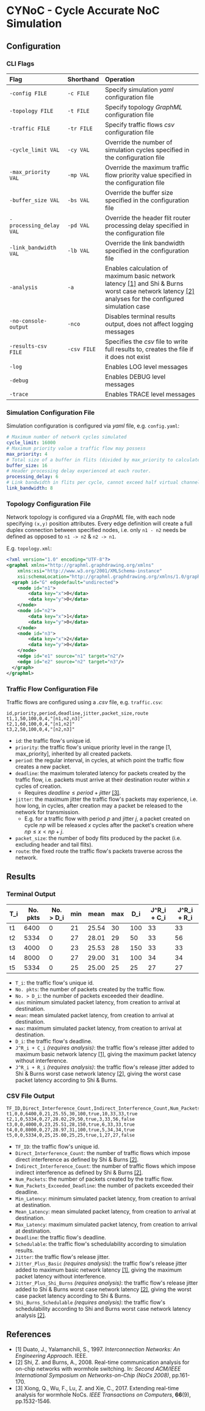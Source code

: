 # CYNoC - Cycle Accurate NoC Simulation

## Configuration

### CLI Flags

| Flag | Shorthand | Operation |
| :--- | :-------- | :-------- |
| `-config FILE` | `-c FILE` | Specify simulation *yaml* configuration file |
| `-topology FILE` | `-t FILE` | Specify topology *GraphML* configuration file |
| `-traffic FILE` | `-tr FILE` | Specify traffic flows *csv* configuration file |
| `-cycle_limit VAL` | `-cy VAL` | Override the number of simulation cycles specified in the configuration file |
| `-max_priority VAL` | `-mp VAL` | Override the maximum traffic flow priority value specified in the configuration file |
| `-buffer_size VAL` | `-bs VAL` | Override the buffer size specified in the configuration file |
| `-processing_delay VAL` | `-pd VAL` | Override the header flit router processing delay specified in the configuration file |
| `-link_bandwidth VAL` | `-lb VAL` | Override the link bandwidth specified in the configuration file |
| `-analysis` | `-a` | Enables calculation of maximum basic network latency [[1]](#1) and Shi & Burns worst case network latency [[2]](#2) analyses for the configured simulation case |
| `-no-console-output` | `-nco` | Disables terminal results output, does not affect logging messages |
| `-results-csv FILE` | `-csv FILE` | Specifies the *csv* file to write full results to, creates the file if it does not exist |
| `-log` | | Enables LOG level messages |
| `-debug` | | Enables DEBUG level messages |
| `-trace` | | Enables TRACE level messages |

### Simulation Configuration File

Simulation configuration is configured via *yaml* file, e.g. `config.yaml`:
``` yaml
# Maximum number of network cycles simulated
cycle_limit: 16000
# Maximum priority value a traffic flow may possess
max_priority: 4
# Total size of a buffer in flits (divided by max_priority to calculate virtual channel size)
buffer_size: 16
# Header processing delay experienced at each router.
processing_delay: 6
# Link bandwidth in flits per cycle, cannot exceed half virtual channel size (prevents back pressure invalidating Shi & Burns analysis).
link_bandwidth: 8
```

### Topology Configuration File

Network topology is configured via a *GraphML* file, 
with each node specifying `(x,y)` position attributes.
Every edge definition will create a full duplex connection between specified nodes,
i.e. only `n1 - n2` needs be defined as opposed to `n1 -> n2` & `n2 -> n1`.

E.g. `topology.xml`:
``` xml
<?xml version="1.0" encoding="UTF-8"?>
<graphml xmlns="http://graphml.graphdrawing.org/xmlns"  
    xmlns:xsi="http://www.w3.org/2001/XMLSchema-instance"
    xsi:schemaLocation="http://graphml.graphdrawing.org/xmlns/1.0/graphml.xsd">
  <graph id="G" edgedefault="undirected">
    <node id="n1">
        <data key="x">0</data>
        <data key="y">0</data>
    </node>
    <node id="n2">
        <data key="x">1</data>
        <data key="y">0</data>
    </node>
    <node id="n3">
        <data key="x">2</data>
        <data key="y">0</data>
    </node>
    <edge id="e1" source="n1" target="n2"/>
    <edge id="e2" source="n2" target="n3"/>
  </graph>
</graphml>
```

### Traffic Flow Configuration File

Traffic flows are configured using a *.csv* file, e.g. `traffic.csv`:
``` csv
id,priority,period,deadline,jitter,packet_size,route
t1,1,50,100,0,4,"[n1,n2,n3]"
t2,1,60,100,0,4,"[n1,n2]"
t3,2,50,100,0,4,"[n2,n3]"
```
- `id`: the traffic flow's unique id.
- `priority`: the traffic flow's unique priority level in the range [1, max_priority], inherited by all created packets.
- `period`: the regular interval, in cycles, at which point the traffic flow creates a new packet.
- `deadline`: the maximum tolerated latency for packets created by the traffic flow, i.e. packets must arrive at their destination router within $x$ cycles of creation.
    - Requires $deadline \leq period + jitter$ [[3]](#3).
- `jitter`: the maximum jitter the traffic flow's packets may experience, i.e. how long, in cycles, after creation may a packet be released to the network for transmission.
    - E.g. for a traffic flow with period $p$ and jitter $j$, a packet created on cycle $np$ will be released $x$ cycles after the packet's creation where $np \leq x < np+j$.
- `packet_size`: the number of body flits produced by the packet (i.e. excluding header and tail flits).
- `route`: the fixed route the traffic flow's packets traverse across the network.

## Results

### Terminal Output

| T_i | No. pkts | No. > D_i | min | mean  | max | D_i | J^R_i + C_i | J^R_i + R_i |
| --- | -------- | --------- | --- | ----- | --- | --- | ----------- | ----------- |
| t1  | 6400     | 0         | 21  | 25.54 | 30  | 100 | 33          | 33          |
| t2  | 5334     | 0         | 27  | 28.01 | 29  | 50  | 33          | 56          |
| t3  | 4000     | 0         | 23  | 25.53 | 28  | 150 | 33          | 33          |
| t4  | 8000     | 0         | 27  | 29.00 | 31  | 100 | 34          | 34          |
| t5  | 5334     | 0         | 25  | 25.00 | 25  | 25  | 27          | 27          |

- `T_i`: the traffic flow's unique id.
- `No. pkts`: the number of packets created by the traffic flow.
- `No. > D_i`: the number of packets exceeded their deadline.
- `min`: minimum simulated packet latency, from creation to arrival at destination.
- `mean`: mean simulated packet latency, from creation to arrival at destination.
- `max`: maximum simulated packet latency, from creation to arrival at destination.
- `D_i`: the traffic flow's deadline.
- `J^R_i + C_i` *(requires analysis)*: the traffic flow's release jitter added to maximum basic network latency [[1]](#1), giving the maximum packet latency without interference.
- `J^R_i + R_i` *(requires analysis)*: the traffic flow's release jitter added to Shi & Burns worst case network latency [[2]](#2), giving the worst case packet latency according to Shi & Burns.

### CSV File Output

```csv
TF_ID,Direct_Interference_Count,Indirect_Interference_Count,Num_Packets_Routed,Num_Packets_Exceeded_Deadline,Min_Latency,Mean_Latency,Max_Latency,Deadline,Schedulable,Jitter,Jitter_Plus_Basic,Jitter_Plus_Shi_And_Burns,Shi_Burns_Schedulable
t1,0,0,6400,0,21,25.55,30,100,true,10,33,33,true
t2,1,0,5334,0,27,28.02,29,50,true,3,33,56,false
t3,0,0,4000,0,23,25.51,28,150,true,6,33,33,true
t4,0,0,8000,0,27,28.97,31,100,true,5,34,34,true
t5,0,0,5334,0,25,25.00,25,25,true,1,27,27,false
```

- `TF_ID`: the traffic flow's unique id.
- `Direct_Interference_Count`: the number of traffic flows which impose direct interference as defined by Shi & Burns [[2]](#2).
- `Indirect_Interference_Count`: the number of traffic flows which impose indirect interference as defined by Shi & Burns [[2]](#2).
- `Num_Packets`: the number of packets created by the traffic flow.
- `Num_Packets_Exceeded_Deadline`: the number of packets exceeded their deadline.
- `Min_Latency`: minimum simulated packet latency, from creation to arrival at destination.
- `Mean_Latency`: mean simulated packet latency, from creation to arrival at destination.
- `Max_Latency`: maximum simulated packet latency, from creation to arrival at destination.
- `Deadline`: the traffic flow's deadline.
- `Schedulable`: the traffic flow's schedulability according to simulation results.
- `Jitter`: the traffic flow's release jitter.
- `Jitter_Plus_Basic` *(requires analysis)*: the traffic flow's release jitter added to maximum basic network latency [[1]](#1), giving the maximum packet latency without interference.
- `Jitter_Plus_Shi_Burns` *(requires analysis)*: the traffic flow's release jitter added to Shi & Burns worst case network latency [[2]](#2), giving the worst case packet latency according to Shi & Burns.
- `Shi_Burns_Schedulable` *(requires analysis)*: the traffic flow's schedulability according to Shi and Burns worst case network latency analysis [[2]](#2).

## References
- <a id='1'>[1]</a>
Duato, J., Yalamanchili, S., 1997. *Interconnection Networks: An Engineering Approach*. IEEE.
- <a id='2'>[2]</a>
Shi, Z. and Burns, A., 2008. Real-time communication analysis for on-chip networks with wormhole switching. In: *Second ACM/IEEE International Symposium on Networks-on-Chip (NoCs 2008)*, pp.161-170.
- <a id='3'>[3]</a>
Xiong, Q., Wu, F., Lu, Z. and Xie, C., 2017. Extending real-time analysis for wormhole NoCs. *IEEE Transactions on Computers*, **66**(9), pp.1532-1546.